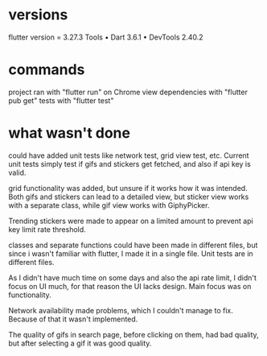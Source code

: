 # versions
flutter version = 3.27.3
Tools • Dart 3.6.1 • DevTools 2.40.2

# commands
project ran with "flutter run" on Chrome view
dependencies with "flutter pub get"
tests with "flutter test"

# what wasn't done
could have added unit tests like network test, grid view test, etc. Current unit tests simply test if gifs and stickers get fetched, and also if api key is valid.

grid functionality was added, but unsure if it works how it was intended. Both gifs and stickers can lead to a detailed view, but sticker view works with a separate class, while gif view works with GiphyPicker.

Trending stickers were made to appear on a limited amount to prevent api key limit rate threshold.

classes and separate functions could have been made in different files, but since i wasn't familiar with flutter, I made it in a single file. Unit tests are in different files.

As I didn't have much time on some days and also the api rate limit, I didn't focus on UI much, for that reason the UI lacks design. Main focus was on functionality.

Network availability made problems, which I couldn't manage to fix. Because of that it wasn't implemented.

The quality of gifs in search page, before clicking on them, had bad quality, but after selecting a gif it was good quality. 